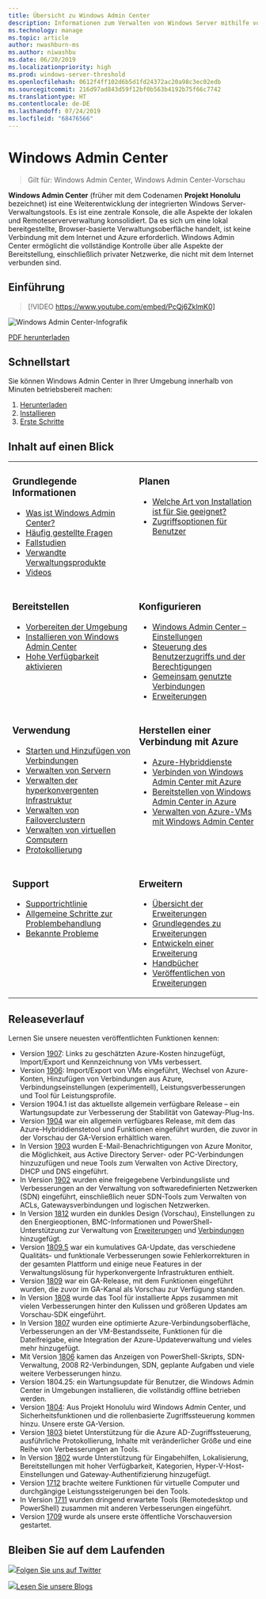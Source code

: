 ```yaml
---
title: Übersicht zu Windows Admin Center
description: Informationen zum Verwalten von Windows Server mithilfe von Windows Admin Center (Projekt Honolulu)
ms.technology: manage
ms.topic: article
author: nwashburn-ms
ms.author: niwashbu
ms.date: 06/20/2019
ms.localizationpriority: high
ms.prod: windows-server-threshold
ms.openlocfilehash: 0612f4ff102d6b5d1fd24372ac20a98c3ec02edb
ms.sourcegitcommit: 216d97ad843d59f12bf0b563b4192b75f66c7742
ms.translationtype: HT
ms.contentlocale: de-DE
ms.lasthandoff: 07/24/2019
ms.locfileid: "68476566"
---
```

# <a name="windows-admin-center"></a>Windows Admin Center

> Gilt für: Windows Admin Center, Windows Admin Center-Vorschau

**Windows Admin Center** (früher mit dem Codenamen **Projekt Honolulu** bezeichnet) ist eine Weiterentwicklung der integrierten Windows Server-Verwaltungstools. Es ist eine zentrale Konsole, die alle Aspekte der lokalen und Remoteserververwaltung konsolidiert. Da es sich um eine lokal bereitgestellte, Browser-basierte Verwaltungsoberfläche handelt, ist keine Verbindung mit dem Internet und Azure erforderlich. Windows Admin Center ermöglicht die vollständige Kontrolle über alle Aspekte der Bereitstellung, einschließlich privater Netzwerke, die nicht mit dem Internet verbunden sind.

## <a name="introduction"></a>Einführung

>[!VIDEO https://www.youtube.com/embed/PcQj6ZklmK0]

![Windows Admin Center-Infografik](media/WAC1809Poster_thumb.PNG)

[PDF herunterladen](https://github.com/MicrosoftDocs/windowsserverdocs/raw/master/WindowsServerDocs/manage/windows-admin-center/media/WindowsAdminCenter1809Poster.pdf)

## <a name="quick-start"></a>Schnellstart

Sie können Windows Admin Center in Ihrer Umgebung innerhalb von Minuten betriebsbereit machen:

1. [Herunterladen](https://aka.ms/windowsadmincenter)
2. [Installieren](deploy/install.md)
3. [Erste Schritte](use/get-started.md)

## <a name="contents-at-a-glance"></a>Inhalt auf einen Blick

<table>
    <tr></tr>
    <tr>
        <td style="vertical-align: top;">
            <h3>Grundlegende Informationen</h3>
            <ul>
            <li><a href="understand/what-is.md">Was ist Windows Admin Center?</a>
            <li><a href="understand/faq.md">Häufig gestellte Fragen</a>
            <li><a href="understand/case-studies.md">Fallstudien</a>
            <li><a href="understand/related-management.md">Verwandte Verwaltungsprodukte</a>
            <li><a href="understand/videos.md">Videos</a>
            </ul>
        </td>
        <td style="vertical-align: top;">
            <h3>Planen</h3>
            <ul>
            <li><a href="plan/installation-options.md">Welche Art von Installation ist für Sie geeignet?</a>
            <li><a href="plan/user-access-options.md">Zugriffsoptionen für Benutzer</a>
            <br>
            </ul>
        </td>
    </tr>
    <tr>
        <td style="vertical-align: top;">
            <h3>Bereitstellen</h3>
            <ul>
            <li><a href="deploy/prepare-environment.md">Vorbereiten der Umgebung</a>
            <li><a href="deploy/install.md">Installieren von Windows Admin Center</a>
            <li><a href="deploy/high-availability.md">Hohe Verfügbarkeit aktivieren</a>
         </ul>
        </td>
        <td style="vertical-align: top;">
            <h3>Konfigurieren</h3>
            <ul>
            <li><a href="configure/settings.md">Windows Admin Center – Einstellungen</a>
            <li><a href="configure/user-access-control.md">Steuerung des Benutzerzugriffs und der Berechtigungen</a>
            <li><a href="configure/shared-connections.md">Gemeinsam genutzte Verbindungen</a>
            <li><a href="configure/using-extensions.md">Erweiterungen</a>
            </ul>
        </td>
    </tr>
    <tr>
        <td style="vertical-align: top;">
            <h3>Verwendung</h3>
            <ul>
            <li><a href="use/get-started.md">Starten und Hinzufügen von Verbindungen</a>
            <li><a href="use/manage-servers.md">Verwalten von Servern</a>
            <li><a href="use/manage-hyper-converged.md">Verwalten der hyperkonvergenten Infrastruktur</a>
            <li><a href="use/manage-failover-clusters.md">Verwalten von Failoverclustern</a>
            <li><a href="use/manage-virtual-machines.md">Verwalten von virtuellen Computern</a>
            <li><a href="use/logging.md">Protokollierung</a>
            </ul>
        </td>
        <td style="vertical-align: top;">
            <h3>Herstellen einer Verbindung mit Azure</h3>
            <ul>
            <li><a href="azure/index.md">Azure-Hybriddienste</a></li>
            <li><a href="azure/azure-integration.md">Verbinden von Windows Admin Center mit Azure</a></li>
            <li><a href="azure/deploy-wac-in-azure.md">Bereitstellen von Windows Admin Center in Azure</a></li>
            <li><a href="azure/manage-azure-vms.md">Verwalten von Azure-VMs mit Windows Admin Center</a></li>
            </ul>
        </td>
    </tr>
    <tr>
            <td style="vertical-align: top;">
            <h3>Support</h3>
            <ul>
            <li><a href="support/index.md">Supportrichtlinie</a>
            <li><a href="support/troubleshooting.md">Allgemeine Schritte zur Problembehandlung</a>
            <li><a href="support/known-issues.md">Bekannte Probleme</a>
            </ul>
        </td>
            <td style="vertical-align: top;">
            <h3>Erweitern</h3>
            <ul>
            <li><a href="extend/extensibility-overview.md">Übersicht der Erweiterungen</a>
            <li><a href="extend/understand-extensions.md">Grundlegendes zu Erweiterungen</a>
            <li><a href="extend/developing-extensions.md">Entwickeln einer Erweiterung</a>
            <li><a href="extend/publish-extensions.md">Handbücher</a>
            <li><a href="extend/publish-extensions.md">Veröffentlichen von Erweiterungen</a>
            </ul>
        </td>
    </tr>

</table>

## <a name="release-history"></a>Releaseverlauf

Lernen Sie unsere neuesten veröffentlichten Funktionen kennen:

- Version [1907](https://aka.ms/wac1907): Links zu geschätzten Azure-Kosten hinzugefügt, Import/Export und Kennzeichnung von VMs verbessert.
- Version [1906](https://aka.ms/wac1906): Import/Export von VMs eingeführt, Wechsel von Azure-Konten, Hinzufügen von Verbindungen aus Azure, Verbindungseinstellungen (experimentell), Leistungsverbesserungen und Tool für Leistungsprofile.
- Version 1904.1 ist das aktuellste allgemein verfügbare Release – ein Wartungsupdate zur Verbesserung der Stabilität von Gateway-Plug-Ins.
- Version [1904](https://aka.ms/wac1904) war ein allgemein verfügbares Release, mit dem das Azure-Hybriddienstetool und Funktionen eingeführt wurden, die zuvor in der Vorschau der GA-Version erhältlich waren.
- In Version [1903](https://aka.ms/wac1903) wurden E-Mail-Benachrichtigungen von Azure Monitor, die Möglichkeit, aus Active Directory Server- oder PC-Verbindungen hinzuzufügen und neue Tools zum Verwalten von Active Directory, DHCP und DNS eingeführt.
- In Version [1902](https://aka.ms/wac1902) wurden eine freigegebene Verbindungsliste und Verbesserungen an der Verwaltung von softwaredefinierten Netzwerken (SDN) eingeführt, einschließlich neuer SDN-Tools zum Verwalten von ACLs, Gatewaysverbindungen und logischen Netzwerken.
- In Version [1812](https://aka.ms/wac1812) wurden ein dunkles Design (Vorschau), Einstellungen zu den Energieoptionen, BMC-Informationen und PowerShell-Unterstützung zur Verwaltung von [Erweiterungen](./configure/using-extensions.md#manage-extensions-with-powershell) und [Verbindungen](./use/get-started.md#use-powershell-to-import-or-export-your-connections-with-tags) hinzugefügt.
- Version [1809.5](https://aka.ms/wac1809.5) war ein kumulatives GA-Update, das verschiedene Qualitäts- und funktionale Verbesserungen sowie Fehlerkorrekturen in der gesamten Plattform und einige neue Features in der Verwaltungslösung für hyperkonvergente Infrastrukturen enthielt.
- Version [1809](https://cloudblogs.microsoft.com/windowsserver/2018/09/20/windows-admin-center-1809-and-sdk-now-generally-available/) war ein GA-Release, mit dem Funktionen eingeführt wurden, die zuvor im GA-Kanal als Vorschau zur Verfügung standen.
- In Version [1808](https://aka.ms/WACPreview1808-InsiderBlog) wurde das Tool für installierte Apps zusammen mit vielen Verbesserungen hinter den Kulissen und größeren Updates am Vorschau-SDK eingeführt.
- In Version [1807](https://aka.ms/WACPreview1807-InsiderBlog) wurden eine optimierte Azure-Verbindungsoberfläche, Verbesserungen an der VM-Bestandsseite, Funktionen für die Dateifreigabe, eine Integration der Azure-Updateverwaltung und vieles mehr hinzugefügt. 
- Mit Version [1806](https://aka.ms/WACPreview1806-InsiderBlog) kamen das Anzeigen von PowerShell-Skripts, SDN-Verwaltung, 2008 R2-Verbindungen, SDN, geplante Aufgaben und viele weitere Verbesserungen hinzu.
- Version 1804.25: ein Wartungsupdate für Benutzer, die Windows Admin Center in Umgebungen installieren, die vollständig offline betrieben werden.
- Version [1804](https://cloudblogs.microsoft.com/windowsserver/2018/04/12/announcing-windows-admin-center-our-reimagined-management-experience/): Aus Projekt Honolulu wird Windows Admin Center, und Sicherheitsfunktionen und die rollenbasierte Zugriffssteuerung kommen hinzu. Unsere erste GA-Version.
- Version [1803](https://blogs.windows.com/windowsexperience/2018/03/13/announcing-project-honolulu-technical-preview-1803-and-rsat-insider-preview-for-windows-10) bietet Unterstützung für die Azure AD-Zugriffssteuerung, ausführliche Protokollierung, Inhalte mit veränderlicher Größe und eine Reihe von Verbesserungen an Tools.
- In Version [1802](https://blogs.windows.com/windowsexperience/2018/02/13/announcing-windows-server-insider-preview-build-17093-project-honolulu-technical-preview-1802) wurde Unterstützung für Eingabehilfen, Lokalisierung, Bereitstellungen mit hoher Verfügbarkeit, Kategorien, Hyper-V-Host-Einstellungen und Gateway-Authentifizierung hinzugefügt.
- Version [1712](https://blogs.windows.com/windowsexperience/2017/12/19/announcing-project-honolulu-technical-preview-1712-build-05002) brachte weitere Funktionen für virtuelle Computer und durchgängige Leistungssteigerungen bei den Tools.
- In Version [1711](https://cloudblogs.microsoft.com/windowsserver/2017/12/01/1711-update-to-project-honolulu-technical-preview-is-now-available/) wurden dringend erwartete Tools (Remotedesktop und PowerShell) zusammen mit anderen Verbesserungen eingeführt.
- Version [1709](https://cloudblogs.microsoft.com/windowsserver/2017/09/22/project-honolulu-technical-preview-is-now-available-for-download/) wurde als unsere erste öffentliche Vorschauversion gestartet.

## <a name="stay-updated"></a>Bleiben Sie auf dem Laufenden

![](//img-prod-cms-rt-microsoft-com.akamaized.net/cms/api/am/imageFileData/REOolR)[Folgen Sie uns auf Twitter](https://twitter.com/servermgmt)

![ ](//img-prod-cms-rt-microsoft-com.akamaized.net/cms/api/am/imageFileData/REOtyw)[Lesen Sie unsere Blogs](https://blogs.technet.microsoft.com/servermanagement/)
